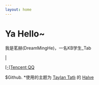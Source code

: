 ```yaml
---
layout: home
---
```

# Ya Hello~ 

我是茗赫(DreamMingHe)，一名KB学生_Tab

|

 <a href="http://wpa.qq.com/msgrd?v=3&uin=1635376770&site=qq&menu=yes" target="_blank">[-]Tencent QQ</a>  
 
$Github.
*使用的主题为 [Taylan Tatlı](https://github.com/TaylanTatli) 的 [Halve](https://taylantatli.github.io/Halve/) 





                     


                  


